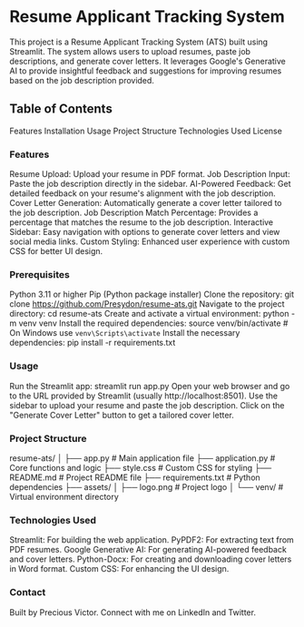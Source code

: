 # Resume Applicant Tracking System

This project is a Resume Applicant Tracking System (ATS) built using Streamlit. The system allows users to upload resumes, paste job descriptions, and generate cover letters. It leverages Google's Generative AI to provide insightful feedback and suggestions for improving resumes based on the job description provided.

## Table of Contents

  Features
  Installation
  Usage
  Project Structure
  Technologies Used
  License

### Features

Resume Upload: Upload your resume in PDF format.
Job Description Input: Paste the job description directly in the sidebar.
AI-Powered Feedback: Get detailed feedback on your resume's alignment with the job description.
Cover Letter Generation: Automatically generate a cover letter tailored to the job description.
Job Description Match Percentage: Provides a percentage that matches the resume to the job description.
Interactive Sidebar: Easy navigation with options to generate cover letters and view social media links.
Custom Styling: Enhanced user experience with custom CSS for better UI design.

### Prerequisites

Python 3.11 or higher
Pip (Python package installer)
Clone the repository: git clone https://github.com/Presydon/resume-ats.git
Navigate to the project directory: cd resume-ats
Create and activate a virtual environment: python -m venv venv
Install the required dependencies: source venv/bin/activate   # On Windows use `venv\Scripts\activate`
Install the necessary dependencies: pip install -r requirements.txt

### Usage

Run the Streamlit app: streamlit run app.py
Open your web browser and go to the URL provided by Streamlit (usually http://localhost:8501).
Use the sidebar to upload your resume and paste the job description.
Click on the "Generate Cover Letter" button to get a tailored cover letter.

### Project Structure

resume-ats/
│
├── app.py                   # Main application file
├── application.py           # Core functions and logic
├── style.css                # Custom CSS for styling
├── README.md                # Project README file
├── requirements.txt         # Python dependencies
├── assets/
│   ├── logo.png             # Project logo
│
└── venv/                    # Virtual environment directory

### Technologies Used

Streamlit: For building the web application.
PyPDF2: For extracting text from PDF resumes.
Google Generative AI: For generating AI-powered feedback and cover letters.
Python-Docx: For creating and downloading cover letters in Word format.
Custom CSS: For enhancing the UI design.

### Contact
Built by Precious Victor. Connect with me on LinkedIn and Twitter.
